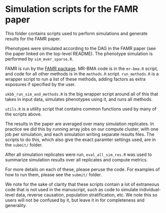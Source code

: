 # Simulation scripts for the FAMR paper

This folder contains scripts used to perform simulations and generate results
for the FAMR paper.

Phenotypes were simulated according to the DAG in the FAMR paper 
(see the paper linked on the top-level README).
The phenotype simulation is performed by `sim_mvmr_sparse.R`.

FAMR is run by the [FAMR package](https://github.com/nlapier2/FAMR/).
MR-BMA code is in the `mr-bma.R` script, and code for all other methods is
in the `methods.R` script. `run_methods.R` is a wrapper script to run a list of
these methods, adding factors as extra exposures if specified by the user.

`ukbb_run_sim_and_methods.R` is the big wrapper script around all of this
that takes in input data, simulates phenotypes using it, and runs all methods.

`utils.R` is a utility script that contains common functions used by many of the
scripts above.

The results in the paper are averaged over many simulation replicates.
In practice we did this by running array jobs on our compute cluster, with one
job per simulation, and each simulation writing separate results files.
The scripts to do this, which also give the exact paramter settings used,
are in the `submit/` folder.

After all simulation replicates were run, `eval_all_sim_res.R` was used to
summarize simulation results over all replicates and compute metrics.

For more details on each of these, please peruse the code.
For examples of how to run them, please see the `submit/` folder.

We note for the sake of clarity that these scripts contain a lot of extraneous 
code that is not used in the manuscript, such as code to simulate 
individual-level data, reverse causation, population stratification, etc.
We note this so users will not be confused by it, but leave it in for 
completeness and generality.
